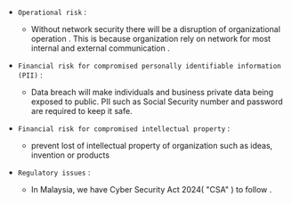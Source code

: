- `Operational risk` : 
	- Without network security there will be a  disruption of organizational operation . This is because organization rely on network for most internal and external communication . 

- `Financial risk for compromised personally identifiable information (PII)` : 
	- Data breach will make individuals and business private data being exposed to public. PII such as Social Security number and password are required to keep it safe.


- `Financial risk for compromised intellectual property` : 
	- prevent lost of intellectual property of organization such as ideas, invention or products

- `Regulatory issues` : 
	- In Malaysia, we have Cyber Security Act 2024( "CSA" ) to follow . 
